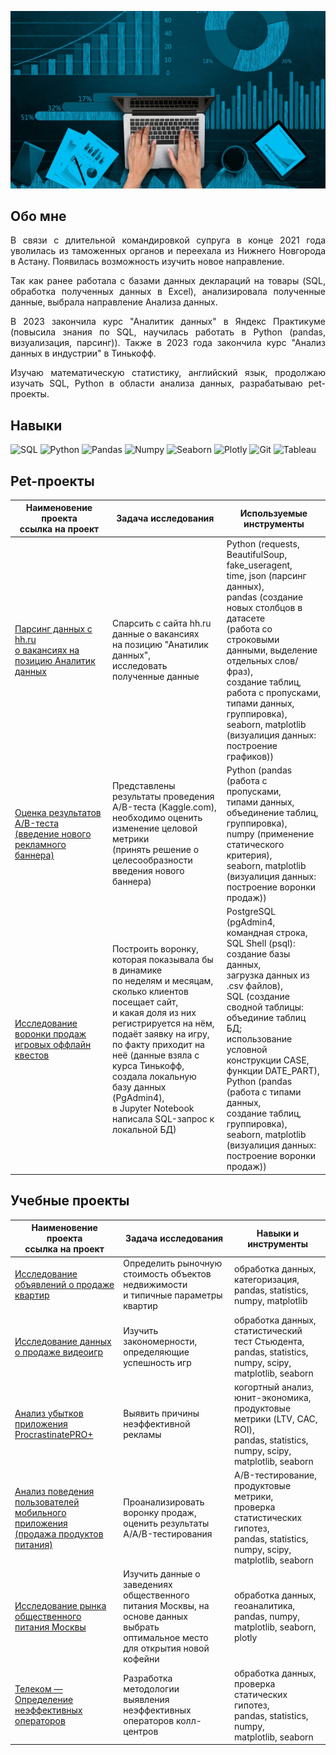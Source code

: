 ![Header](https://github.com/KuznetsovAnastasiia/kuznetsovAnastasiia/blob/main/assets/d02f20e555c6f31bb3d358cae5bdcf11.jpg)

## Обо мне
<div style="text-align: justify">

В связи с длительной командировкой супруга в конце 2021 года уволилась из таможенных органов и переехала из Нижнего Новгорода в Астану. Появилась возможность изучить новое направление.

Так как ранее работала с базами данных деклараций на товары (SQL, обработка полученных данных в Excel), анализировала полученные данные, выбрала направление Анализа данных.

В 2023 закончила курс "Аналитик данных" в Яндекс Практикуме (повысила знания по SQL, научилась работать в Python (pandas, визуализация, парсинг)). Также в 2023 года закончила курс "Анализ данных в индустрии" в Тинькофф.

Изучаю математическую статистику, английский язык, продолжаю изучать SQL, Python в области анализа данных, разрабатываю pet-проекты. </div>

## Навыки

![SQL](https://img.shields.io/badge/SQL-00BEF2?style=for-the-badge&logo=PostgreSQL)
![Python](https://img.shields.io/badge/python-3670A0?style=for-the-badge&logo=python&logoColor=ffdd54)
![Pandas](https://img.shields.io/badge/pandas-%23150458.svg?style=for-the-badge&logo=pandas&logoColor=white)
![Numpy](https://img.shields.io/badge/numpy-%23013243.svg?style=for-the-badge&logo=numpy&logoColor=white)
![Seaborn](https://img.shields.io/badge/Seaborn-%23150458.svg?style=for-the-badge&logo=Seaborn&logoColor=white)
![Plotly](https://img.shields.io/badge/Plotly-%233F4F75.svg?style=for-the-badge&logo=plotly&logoColor=white)
![Git](https://img.shields.io/badge/git-%2307405e.svg?style=for-the-badge&logo=git&logoColor=white)
![Tableau](https://img.shields.io/badge/Tableau-%2300f.svg?style=for-the-badge&logo=Tableau&logoColor=white)

## Pet-проекты
| Наименовение проекта<br />ссылка на проект | Задача исследования | Используемые инструменты |
|----------|----------|----------|
|[Парсинг данных с hh.ru<br />о вакансиях на позицию Аналитик данных](https://github.com/KuznetsovAnastasiia/HH_RU_PARSING/blob/main/HH_RU_PARSING.ipynb)|Спарсить с сайта hh.ru данные о вакансиях<br />на позицию "Анатилик данных",<br />исследовать полученные данные| Python (requests, BeautifulSoup, fake_useragent,<br />time, json (парсинг данных),<br />pandas (создание новых столбцов в датасете<br />(работа со строковыми данными, выделение отдельных слов/фраз),<br />создание таблиц, работа с пропусками,<br />типами данных, группировка),<br />seaborn, matplotlib (визуалиция данных: построение графиков))|
|[Оценка результатов A/B-теста<br />(введение нового рекламного баннера)](https://github.com/KuznetsovAnastasiia/AB-TEST-ADVERTISING/blob/main/AB%20TEST%20ADVERTISING.ipynb)| Представлены результаты проведения A/B-теста (Kaggle.com),<br />необходимо оценить изменение целовой метрики<br />(принять решение о целесообразности<br />введения нового баннера)| Python (pandas (работа с пропусками,<br />типами данных, объединение таблиц, группировка),<br />numpy (применение статического критерия),<br />seaborn, matplotlib<br />(визуалиция данных: построение воронки продаж))|
|[Исследование воронки продаж игровых оффлайн квестов](https://github.com/KuznetsovAnastasiia/SQL_QUESTS_FUNNEL/blob/main/SQL_QUESTS_FUNNEL.ipynb)|Построить воронку, которая показывала бы в динамике<br />по неделям и месяцам, сколько клиентов посещает сайт,<br />и какая доля из них регистрируется на нём, подаёт заявку на игру,<br />по факту приходит на неё (данные взяла с курса Тинькофф,<br />создала локальную базу данных (PgAdmin4),<br />в Jupyter Notebook написала SQL-запрос к локальной БД)|PostgreSQL (pgAdmin4, командная строка,<br />SQL Shell (psql): создание базы данных,<br />загрузка данных из .csv файлов),<br />SQL (создание сводной таблицы: объединие таблиц БД;<br />использование условной конструкции CASE,<br />функции DATE_PART), Python (pandas (работа с типами данных,<br />создание таблиц, группировка),<br />seaborn, matplotlib<br />(визуалиция данных: построение воронки продаж))|

## Учебные проекты
| Наименовение проекта<br />ссылка на проект | Задача исследования | Навыки и инструменты |
|----------|----------|----------|
| [Исследование объявлений о продаже квартир](https://github.com/KuznetsovAnastasiia/educational_projects/blob/main/1_Исследование_объявлений_о_продаже_квартир.ipynb) | Определить рыночную стоимость объектов недвижимости<br />и типичные параметры квартир | обработка данных, категоризация,<br />pandas, statistics, numpy, matplotlib |
| [Исследование данных о продаже видеоигр](https://github.com/KuznetsovAnastasiia/educational_projects/blob/main/2_Исследование%20данных%20о%20продаже%20видеоигр.ipynb) | Изучить закономерности, определяющие успешность игр | обработка данных, статистический тест Стьюдента,<br />pandas, statistics, numpy, scipy,<br />matplotlib, seaborn |
| [Анализ убытков приложения ProcrastinatePRO+](https://github.com/KuznetsovAnastasiia/educational_projects/blob/main/3_Анализ%20убытков%20приложения%20ProcrastinatePRO%2B.ipynb) | Выявить причины неэффективной рекламы | когортный анализ, юнит-экономика,<br />продуктовые метрики (LTV, CAC, ROI),<br />pandas, statistics, numpy, scipy,<br />matplotlib, seaborn |
| [Анализ поведения пользователей мобильного приложения<br />(продажа продуктов питания)](https://github.com/KuznetsovAnastasiia/educational_projects/blob/main/4_Анализ%20поведения%20пользователей%20мобильного%20приложения.ipynb) | Проанализировать воронку продаж,<br />оценить результаты A/A/B-тестирования | A/B-тестирование, продуктовые метрики,<br />проверка статистических гипотез,<br />pandas, statistics, numpy, scipy,<br />matplotlib, seaborn |
| [Исследование рынка общественного питания Москвы](https://github.com/KuznetsovAnastasiia/educational_projects/blob/main/5_Исследование%20рынка%20общественного%20питания%20Москвы.ipynb) | Изучить данные о заведениях общественного<br />питания Москвы, на основе данных выбрать<br />оптимальное место для открытия новой кофейни | обработка данных, геоаналитика,<br />pandas, numpy, matplotlib, seaborn, plotly |
| [Телеком — Определение неэффективных операторов](https://github.com/KuznetsovAnastasiia/educational_projects/blob/main/6_Телеком%20—%20Определение%20неэффективных%20операторов.ipynb) | Разработка методологии выявления<br />неэффективных операторов колл-центров | обработка данных, проверка статических гипотез,<br />pandas, statistics, numpy,<br />matplotlib, seaborn |